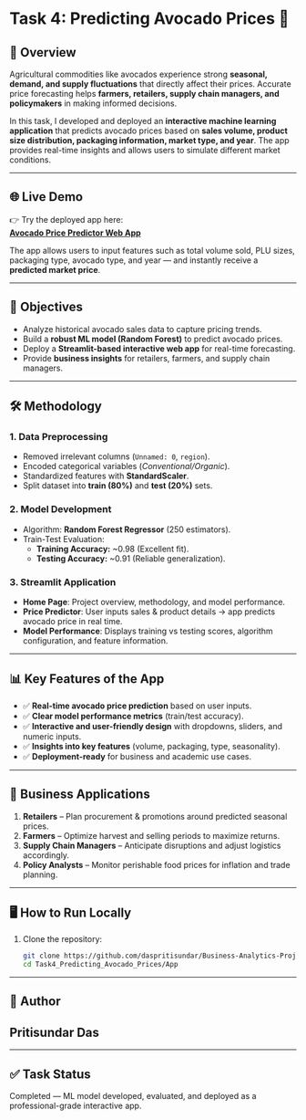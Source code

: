 # Task 4: Predicting Avocado Prices 🥑

## 📌 Overview  
Agricultural commodities like avocados experience strong **seasonal, demand, and supply fluctuations** that directly affect their prices. Accurate price forecasting helps **farmers, retailers, supply chain managers, and policymakers** in making informed decisions.  

In this task, I developed and deployed an **interactive machine learning application** that predicts avocado prices based on **sales volume, product size distribution, packaging information, market type, and year**. The app provides real-time insights and allows users to simulate different market conditions.  

---

## 🌐 Live Demo  
👉 Try the deployed app here:  
**[Avocado Price Predictor Web App](https://business-analysis-projects-bbt2jvoefhjrsnzjwo3qzr.streamlit.app/)**  

The app allows users to input features such as total volume sold, PLU sizes, packaging type, avocado type, and year — and instantly receive a **predicted market price**.

---

## 🎯 Objectives  
- Analyze historical avocado sales data to capture pricing trends.  
- Build a **robust ML model (Random Forest)** to predict avocado prices.  
- Deploy a **Streamlit-based interactive web app** for real-time forecasting.  
- Provide **business insights** for retailers, farmers, and supply chain managers.  

---

## 🛠️ Methodology  

### 1. Data Preprocessing  
- Removed irrelevant columns (`Unnamed: 0`, `region`).  
- Encoded categorical variables (*Conventional/Organic*).  
- Standardized features with **StandardScaler**.  
- Split dataset into **train (80%)** and **test (20%)** sets.  

### 2. Model Development  
- Algorithm: **Random Forest Regressor** (250 estimators).  
- Train-Test Evaluation:  
  - **Training Accuracy:** ~0.98 (Excellent fit).  
  - **Testing Accuracy:** ~0.91 (Reliable generalization).  

### 3. Streamlit Application  
- **Home Page**: Project overview, methodology, and model performance.  
- **Price Predictor**: User inputs sales & product details → app predicts avocado price in real time.  
- **Model Performance**: Displays training vs testing scores, algorithm configuration, and feature information.  

---

## 📊 Key Features of the App  
- ✅ **Real-time avocado price prediction** based on user inputs.  
- ✅ **Clear model performance metrics** (train/test accuracy).  
- ✅ **Interactive and user-friendly design** with dropdowns, sliders, and numeric inputs.  
- ✅ **Insights into key features** (volume, packaging, type, seasonality).  
- ✅ **Deployment-ready** for business and academic use cases.  

---

## 🚀 Business Applications  
1. **Retailers** – Plan procurement & promotions around predicted seasonal prices.  
2. **Farmers** – Optimize harvest and selling periods to maximize returns.  
3. **Supply Chain Managers** – Anticipate disruptions and adjust logistics accordingly.  
4. **Policy Analysts** – Monitor perishable food prices for inflation and trade planning.  

---

## 🖥️ How to Run Locally  

1. Clone the repository:
   ```bash
   git clone https://github.com/daspritisundar/Business-Analytics-Projects.git
   cd Task4_Predicting_Avocado_Prices/App

---
## 👤 Author

## Pritisundar Das

---
## ✅ Task Status

Completed — ML model developed, evaluated, and deployed as a professional-grade interactive app.
